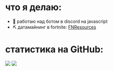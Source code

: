 # что я делаю:

- 🎈 работаю над ботом в discord на javascript
- ⛏️ датамайнинг в fortnite: [FNResources](https://github.com/spongerxd/FNResources)

# статистика на GitHub:
<p align="left">
	<tr>
		<td align="left" style="padding=0;width=50%;">
			<img src="https://github-readme-stats.vercel.app/api/?username=SpongerXD&title_color=a5e8ff&text_color=c098ff&show_icons=true&bg_color=00000000&hide_border=true&icon_color=f6e0b5&hide_title=true&count_private=true&include_all_commits=true&enable_animations=true" />
		</td>
	</tr>
	<tr>
		<td align="right" style="padding=0;width=50%;">
			<img src="https://github-readme-stats.vercel.app/api/wakatime?username=sponger&title_color=c098ff&text_color=ffffff&show_icons=true&bg_color=00000000&hide_border=true&icon_color=f6e0b5" />
		</td>
	</tr>
</p>
